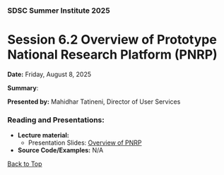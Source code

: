 ### SDSC Summer Institute 2025
# Session 6.2 Overview of Prototype National Research Platform (PNRP)

**Date:** Friday, August 8, 2025

**Summary**: 

**Presented by:** Mahidhar Tatineni, Director of User Services

### Reading and Presentations:
* **Lecture material:**
   * Presentation Slides: [Overview of PNRP](https://github.com/sdsc/sdsc-summer-institute-2025/blob/main/6.4_overview_of_PNRP/SI25_PNRP.pdf)
* **Source Code/Examples:** N/A

[Back to Top](#top)
